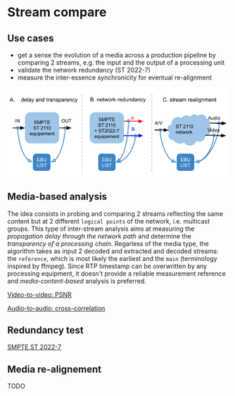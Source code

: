 # Stream compare

## Use cases

* get a sense the evolution of a media across a production pipeline by comparing 2 streams, e.g. the input and the output of a processing unit
* validate the network redundancy (ST 2022-7)
* measure the inter-essence synchronicity for eventual re-alignment

![comp](./comparision_use_cases.png)

## Media-based analysis

The idea consists in probing and comparing 2 streams reflecting the same content but at 2 different `logical points` of the network, i.e. multicast groups.
This type of inter-stream analysis aims at measuring the *propagation delay through the network path* and determine the *transparency of a processing chain*.
Regarless of the media type, the algorithm takes as input 2 decoded and extracted and decoded streams: the `reference`, which is most likely the earliest and the `main` (terminology inspired by ffmpeg).
Since RTP timestamp can be overwritten by any processing equipment, it doesn't provide a reliable measurement reference and *media-content-based* analysis is preferred.

[Video-to-video: PSNR](./v2v_comparison.md)

[Audio-to-audio: cross-correlation](./a2a_comparison.md)

## Redundancy test

[SMPTE ST 2022-7](./ST_2022-7.md)

## Media re-alignement

TODO
